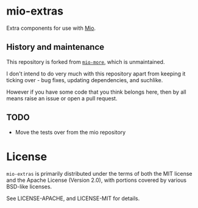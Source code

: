 # mio-extras

Extra components for use with [Mio](https://github.com/carllerche/mio).

## History and maintenance

This repository is forked from [`mio-more`](https://github.com/carllerche/mio-more), which is unmaintained.

I don't intend to do very much with this repository apart from keeping it ticking over - bug fixes, updating dependencies, and suchlike.

However if you have some code that you think belongs here, then by all means raise an issue or open a pull request.

## TODO

* Move the tests over from the mio repository

# License

`mio-extras` is primarily distributed under the terms of both the MIT license
and the Apache License (Version 2.0), with portions covered by various BSD-like
licenses.

See LICENSE-APACHE, and LICENSE-MIT for details.
